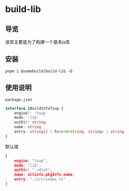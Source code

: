 
# build-lib

## 导览

该库主要是为了构建一个基本js库

## 安装

```
pnpm i @somebuild/build-lib -D
```

## 使用说明

`package.json`
```ts
interface IBuildInfoTsup {
    engine?: 'tsup'
    mode: 'lib'
    outDir: string
    name: string
    entry: string[] | Record<string, string> | string
}
```

默认值
```json
{
    engine: "tsup",
    mode: "lib",
    outDir: "./dist",
    name: allinfo.pkgInfo.name,
    entry: "./src/index.ts"
}
```
